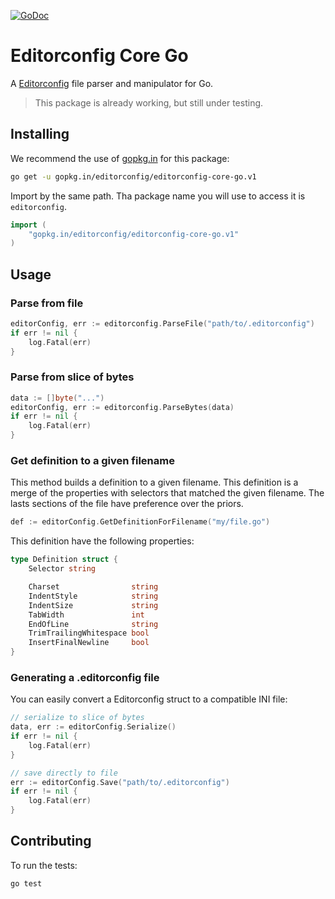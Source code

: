 [![GoDoc](https://godoc.org/gopkg.in/editorconfig/editorconfig-core-go.v1?status.svg)](https://godoc.org/gopkg.in/editorconfig/editorconfig-core-go.v1)

# Editorconfig Core Go

A [Editorconfig][editorconfig] file parser and manipulator for Go.

> This package is already working, but still under testing.

## Installing

We recommend the use of [gopkg.in][gopkg] for this package:

```bash
go get -u gopkg.in/editorconfig/editorconfig-core-go.v1
```

Import by the same path. Tha package name you will use to access it is
`editorconfig`.

```go
import (
    "gopkg.in/editorconfig/editorconfig-core-go.v1"
)
```

## Usage

### Parse from file

```go
editorConfig, err := editorconfig.ParseFile("path/to/.editorconfig")
if err != nil {
    log.Fatal(err)
}
```

### Parse from slice of bytes

```go
data := []byte("...")
editorConfig, err := editorconfig.ParseBytes(data)
if err != nil {
    log.Fatal(err)
}
```

### Get definition to a given filename

This method builds a definition to a given filename.
This definition is a merge of the properties with selectors that matched the
given filename.
The lasts sections of the file have preference over the priors.

```go
def := editorConfig.GetDefinitionForFilename("my/file.go")
```

This definition have the following properties:

```go
type Definition struct {
	Selector string

	Charset                string
	IndentStyle            string
	IndentSize             string
	TabWidth               int
	EndOfLine              string
	TrimTrailingWhitespace bool
	InsertFinalNewline     bool
}
```

### Generating a .editorconfig file

You can easily convert a Editorconfig struct to a compatible INI file:

```go
// serialize to slice of bytes
data, err := editorConfig.Serialize()
if err != nil {
    log.Fatal(err)
}

// save directly to file
err := editorConfig.Save("path/to/.editorconfig")
if err != nil {
    log.Fatal(err)
}
```

## Contributing

To run the tests:

```bash
go test
```

[editorconfig]: http://editorconfig.org/
[gopkg]: https://gopkg.in
